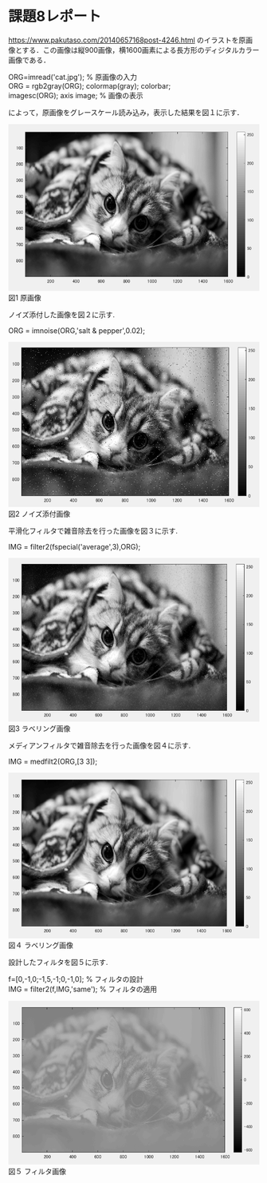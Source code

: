 # 課題8レポート

https://www.pakutaso.com/20140657168post-4246.html のイラストを原画像とする．この画像は縦900画像，横1600画素による長方形のディジタルカラー画像である．

ORG=imread('cat.jpg'); % 原画像の入力  
ORG = rgb2gray(ORG); colormap(gray); colorbar;  
imagesc(ORG); axis image; % 画像の表示

によって，原画像をグレースケール読み込み，表示した結果を図１に示す．

![原画像](https://github.com/luna3p/lecture_image_processing/blob/master/image/image9_1.PNG?raw=true)  
図1 原画像

ノイズ添付した画像を図２に示す. 

ORG = imnoise(ORG,'salt & pepper',0.02);

![原画像](https://github.com/luna3p/lecture_image_processing/blob/master/image/image9_2.PNG?raw=true)  
図2 ノイズ添付画像

平滑化フィルタで雑音除去を行った画像を図３に示す. 

IMG = filter2(fspecial('average',3),ORG);

![原画像](https://github.com/luna3p/lecture_image_processing/blob/master/image/image9_3.PNG?raw=true)  
図3 ラベリング画像

メディアンフィルタで雑音除去を行った画像を図４に示す. 

IMG = medfilt2(ORG,[3 3]);

![原画像](https://github.com/luna3p/lecture_image_processing/blob/master/image/image9_4.PNG?raw=true)  
図４ ラベリング画像

設計したフィルタを図５に示す. 

f=[0,-1,0;-1,5,-1;0,-1,0]; % フィルタの設計  
IMG = filter2(f,IMG,'same'); % フィルタの適用

![原画像](https://github.com/luna3p/lecture_image_processing/blob/master/image/image9_5.PNG?raw=true)  
図５ フィルタ画像
